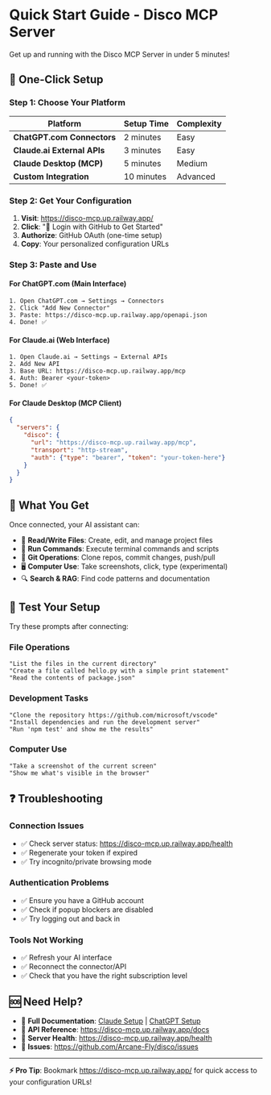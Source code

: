 # Quick Start Guide - Disco MCP Server

Get up and running with the Disco MCP Server in under 5 minutes!

## 🚀 One-Click Setup

### Step 1: Choose Your Platform

| Platform | Setup Time | Complexity |
|----------|------------|------------|
| **ChatGPT.com Connectors** | 2 minutes | Easy |
| **Claude.ai External APIs** | 3 minutes | Easy |
| **Claude Desktop (MCP)** | 5 minutes | Medium |
| **Custom Integration** | 10 minutes | Advanced |

### Step 2: Get Your Configuration

1. **Visit**: https://disco-mcp.up.railway.app/
2. **Click**: "🚀 Login with GitHub to Get Started"
3. **Authorize**: GitHub OAuth (one-time setup)
4. **Copy**: Your personalized configuration URLs

### Step 3: Paste and Use

#### For ChatGPT.com (Main Interface)
```
1. Open ChatGPT.com → Settings → Connectors
2. Click "Add New Connector"
3. Paste: https://disco-mcp.up.railway.app/openapi.json
4. Done! ✅
```

#### For Claude.ai (Web Interface)
```
1. Open Claude.ai → Settings → External APIs
2. Add New API
3. Base URL: https://disco-mcp.up.railway.app/mcp
4. Auth: Bearer <your-token>
5. Done! ✅
```

#### For Claude Desktop (MCP Client)
```json
{
  "servers": {
    "disco": {
      "url": "https://disco-mcp.up.railway.app/mcp",
      "transport": "http-stream",
      "auth": {"type": "bearer", "token": "your-token-here"}
    }
  }
}
```

## 🎯 What You Get

Once connected, your AI assistant can:

- 📁 **Read/Write Files**: Create, edit, and manage project files
- 🔧 **Run Commands**: Execute terminal commands and scripts
- 🔀 **Git Operations**: Clone repos, commit changes, push/pull
- 🖥️ **Computer Use**: Take screenshots, click, type (experimental)
- 🔍 **Search & RAG**: Find code patterns and documentation

## 🧪 Test Your Setup

Try these prompts after connecting:

### File Operations
```
"List the files in the current directory"
"Create a file called hello.py with a simple print statement"
"Read the contents of package.json"
```

### Development Tasks
```
"Clone the repository https://github.com/microsoft/vscode"
"Install dependencies and run the development server"
"Run 'npm test' and show me the results"
```

### Computer Use
```
"Take a screenshot of the current screen"
"Show me what's visible in the browser"
```

## ❓ Troubleshooting

### Connection Issues
- ✅ Check server status: https://disco-mcp.up.railway.app/health
- ✅ Regenerate your token if expired
- ✅ Try incognito/private browsing mode

### Authentication Problems
- ✅ Ensure you have a GitHub account
- ✅ Check if popup blockers are disabled
- ✅ Try logging out and back in

### Tools Not Working
- ✅ Refresh your AI interface
- ✅ Reconnect the connector/API
- ✅ Check that you have the right subscription level

## 🆘 Need Help?

- 📖 **Full Documentation**: [Claude Setup](../connectors/claude-setup.md) | [ChatGPT Setup](../connectors/chatgpt-setup.md)
- 🔧 **API Reference**: https://disco-mcp.up.railway.app/docs
- 💚 **Server Health**: https://disco-mcp.up.railway.app/health
- 🐛 **Issues**: https://github.com/Arcane-Fly/disco/issues

---

**⚡ Pro Tip**: Bookmark https://disco-mcp.up.railway.app/ for quick access to your configuration URLs!